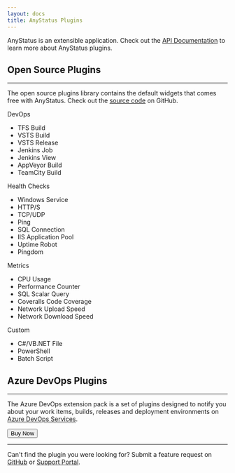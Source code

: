 ```yaml
---
layout: docs
title: AnyStatus Plugins
---
```


AnyStatus is an extensible application. Check out the [API Documentation]() to learn more about AnyStatus plugins.

## Open Source Plugins
----------------------
The open source plugins library contains the default widgets that comes free with AnyStatus.
Check out the [source code](https://github.com/AnyStatus/Plugins/tree/master/src/AnyStatus.Plugins/Widgets/DevOps/TFS/Build) on GitHub.

DevOps

- TFS Build
- VSTS Build
- VSTS Release
- Jenkins Job
- Jenkins View
- AppVeyor Build
- TeamCity Build

Health Checks

- Windows Service
- HTTP/S
- TCP/UDP
- Ping
- SQL Connection
- IIS Application Pool
- Uptime Robot
- Pingdom

Metrics

- CPU Usage
- Performance Counter
- SQL Scalar Query
- Coveralls Code Coverage
- Network Upload Speed
- Network Download Speed

Custom

- C#/VB.NET File
- PowerShell
- Batch Script

## Azure DevOps Plugins
-----------------------

The Azure DevOps extension pack is a set of plugins designed to notify you about your work items, builds, releases and deployment environments on [Azure DevOps Services](https://azure.microsoft.com/en-us/services/devops/). 

<p>
    <form action="https://www.paypal.com/cgi-bin/webscr" method="post" target="_top">
        <input type="hidden" name="cmd" value="_s-xclick">
        <input type="hidden" name="hosted_button_id" value="DSSVLGELMML32">
        <button class="btn btn-warning" onclick="ga('send', 'event', 'Buy', 'Azure DevOps');">Buy Now</button>
        <img alt="Buy Now" src="https://www.paypalobjects.com/en_US/i/scr/pixel.gif" width="1" height="1">
    </form>
</p>

<hr/>

Can't find the plugin you were looking for?
Submit a feature request on [GitHub](https://github.com/AnyStatus/Support/issues) or [Support Portal](https://anystatus.helprace.com/s1-general/ideas).
